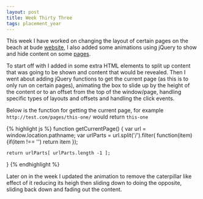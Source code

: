 ```yaml
---
layout: post
title: Week Thirty Three
tags: placement_year
---
```

This week I have worked on changing the layout of certain pages on the beach at bude [website](http://www.thebeachatbude.co.uk/), I also added some animations using jQuery to show and hide content on some [pages](http://www.thebeachatbude.co.uk/hotel.bude.cornwall).

To start off with I added in some extra HTML elements to split up content that was going to be shown and content that would be revealed. Then I went about adding jQuery functions to get the current page (as this is to only run on certain pages), animating the box to slide up by the height of the content or to an offset from the top of the window/page, handling specific types of layouts and offsets and handling the click events.

Below is the function for getting the current page, for example `http://test.com/pages/this-one/` would return `this-one`

{% highlight js %}
function getCurrentPage() {
	var url = window.location.pathname;
	var urlParts = url.split('/').filter( function(item){if(item !== '') return item });

	return urlParts[ urlParts.length -1 ];
}
{% endhighlight %}

Later on in the week I updated the animation to remove the caterpillar like effect of it reducing its heigh then sliding down to doing the opposite, sliding back down and fading out the content.